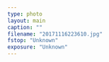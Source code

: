```yaml
---
type: photo
layout: main
caption: ""
filename: "20171116223610.jpg"
fstop: "Unknown"
exposure: "Unknown"
---
```

